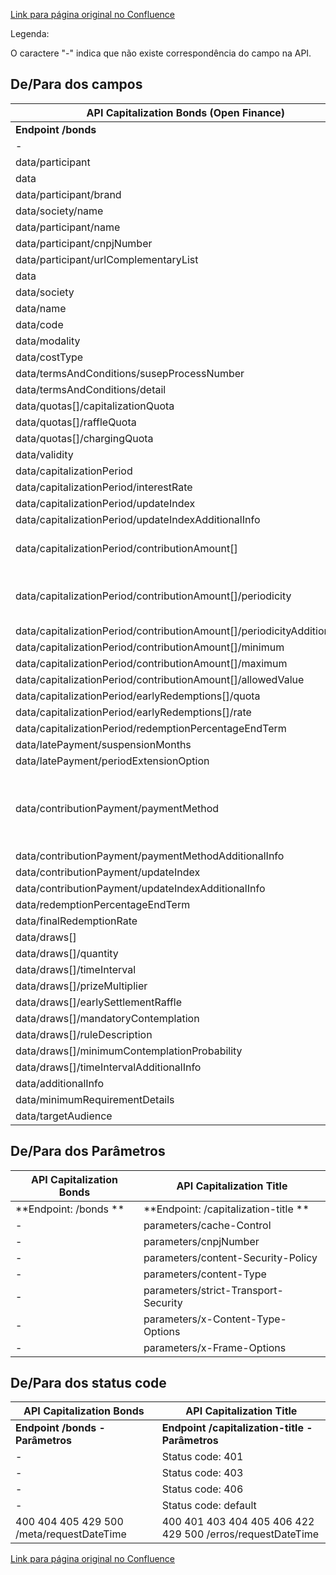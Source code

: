 [Link para página original no Confluence](https://openfinancebrasil.atlassian.net/wiki/spaces/OF/pages/110166017)

Legenda:

O caractere "-" indica que não existe correspondência do campo na API.

## **De/Para dos campos**

| **API Capitalization Bonds (Open Finance)** | **API Capitalization Title (Open Insurance)** | **Observação** |
| --- | --- | --- |
| **Endpoint /bonds** | **Endpoint /capitalization-title** |  |
| - | requestTime |  |
| data/participant | brand/companies[]/products[]/ |  |
| data | brand |  |
| data/participant/brand | - |  |
| data/society/name | brand/companies[] |  |
| data/participant/name | brand/companies[]/name |  |
| data/participant/cnpjNumber | brand/companies[]/cnpjNumber |  |
| data/participant/urlComplementaryList | brand/companies[]/products[]/ |  |
| data | brand/companies[]/products[] |  |
| data/society | brand/companies[]/products[]/ |  |
| data/name | brand/companies[]/products[]/name |  |
| data/code | brand/companies[]/products[]/code |  |
| data/modality | brand/companies[]/products[]/modality |  |
| data/costType | brand/companies[]/products[]/costType |  |
| data/termsAndConditions/susepProcessNumber | brand/companies[]/products[]/termsAndConditions/susepProcessNumber |  |
| data/termsAndConditions/detail | brand/companies[]/products[]/termsAndConditions/termsRegulations |  |
| data/quotas[]/capitalizationQuota | brand/companies[]/products[]/quotas[]/capitalizationQuota[] |  |
| data/quotas[]/raffleQuota | brand/companies[]/products[]/quotas[]/raffleQuota[] |  |
| data/quotas[]/chargingQuota | brand/companies[]/products[]/quotas[]/chargingQuota[] |  |
| data/validity | brand/companies[]/products[]/validity |  |
| data/capitalizationPeriod | brand/companies[]/products[]/capitalizationPeriod |  |
| data/capitalizationPeriod/interestRate | brand/companies[]/products[]/capitalizationPeriod/interestRate |  |
| data/capitalizationPeriod/updateIndex | brand/companies[]/products[]/capitalizationPeriod/updateIndex[] |  |
| data/capitalizationPeriod/updateIndexAdditionalInfo | brand/companies[]/products[]/capitalizationPeriod/updateIndexOthers[] |  |
| data/capitalizationPeriod/contributionAmount[] | brand/companies[]/products[]/capitalizationPeriod/contributionAmount | Array vs Objeto.   <br>(Está em tratamento no GT Especificações de OPF) |
| data/capitalizationPeriod/contributionAmount[]/periodicity | brand/companies[]/products[]/capitalizationPeriod/contributionAmount/frequency | Enum diferente entre OPF e OPIN. (Está em tratamento no GT Especificações de OPF) |
| data/capitalizationPeriod/contributionAmount[]/periodicityAdditionalInfo | brand/companies[]/products[]/capitalizationPeriod/contributionAmount |  |
| data/capitalizationPeriod/contributionAmount[]/minimum | brand/companies[]/products[]/capitalizationPeriod/contributionAmount/minValue |  |
| data/capitalizationPeriod/contributionAmount[]/maximum | brand/companies[]/products[]/capitalizationPeriod/contributionAmount/maxValue |  |
| data/capitalizationPeriod/contributionAmount[]/allowedValue | brand/companies[]/products[]/capitalizationPeriod/contributionAmount/value |  |
| data/capitalizationPeriod/earlyRedemptions[]/quota | brand/companies[]/products[]/capitalizationPeriod/earlyRedemptions[]/quota |  |
| data/capitalizationPeriod/earlyRedemptions[]/rate | brand/companies[]/products[]/capitalizationPeriod/earlyRedemptions[]/percentage |  |
| data/capitalizationPeriod/redemptionPercentageEndTerm | brand/companies[]/products[]/capitalizationPeriod/redemptionPercentageEndTerm |  |
| data/latePayment/suspensionMonths | brand/companies[]/products[]/latePayment/suspensionPeriod |  |
| data/latePayment/periodExtensionOption | brand/companies[]/products[]/latePayment/termExtensionOption |  |
| data/contributionPayment/paymentMethod | brand/companies[]/products[]/contributionPayment/paymentMethod | Correspondência de domínios diferentes:  <br>Open Finance: PAGAMENTO\_PONTOS  <br>Open Insurance: PAGAMENTO\_COM\_PONTOS |
| data/contributionPayment/paymentMethodAdditionalInfo | - |  |
| data/contributionPayment/updateIndex | brand/companies[]/products[]/contributionPayment/updateIndex |  |
| data/contributionPayment/updateIndexAdditionalInfo | brand/companies[]/products[]/contributionPayment/updateIndexOthers |  |
| data/redemptionPercentageEndTerm | brand/companies[]/products[]/capitalizationPeriod/redemptionPercentageEndTerm |  |
| data/finalRedemptionRate | brand/companies[]/products[]/redemption/redemption |  |
| data/draws[] | brand/companies[]/products[]/raffle |  |
| data/draws[]/quantity | brand/companies[]/products[]/raffle/raffleQty |  |
| data/draws[]/timeInterval | brand/companies[]/products[]/raffle/timeInterval |  |
| data/draws[]/prizeMultiplier | brand/companies[]/products[]/raffle/raffleValue |  |
| data/draws[]/earlySettlementRaffle | brand/companies[]/products[]/raffle/earlySettlementRaffle |  |
| data/draws[]/mandatoryContemplation | brand/companies[]/products[]/raffle/mandatoryContemplation |  |
| data/draws[]/ruleDescription | brand/companies[]/products[]/raffle/ruleDescription |  |
| data/draws[]/minimumContemplationProbability | brand/companies[]/products[]/raffle/minimumContemplationProbability |  |
| data/draws[]/timeIntervalAdditionalInfo | - |  |
| data/additionalInfo | brand/companies[]/products[]/additionalDetails/additionalDetails |  |
| data/minimumRequirementDetails | brand/companies[]/products[]/minimumRequirements/minimumRequirementDetails |  |
| data/targetAudience | brand/companies[]/products[]/minimumRequirements/targetAudiences |  |

## **De/Para dos Parâmetros**

| **API Capitalization Bonds** | **API Capitalization Title** |
| --- | --- |
| **Endpoint: /bonds ** | **Endpoint: /capitalization-title ** |
| - | parameters/cache-Control |
| - | parameters/cnpjNumber |
| - | parameters/content-Security-Policy |
| - | parameters/content-Type |
| - | parameters/strict-Transport-Security |
| - | parameters/x-Content-Type-Options |
| - | parameters/x-Frame-Options |

## **De/Para dos status code**

| **API Capitalization Bonds** | **API Capitalization Title** |
| --- | --- |
| **Endpoint /bonds - Parâmetros** | **Endpoint /capitalization-title - Parâmetros** |
| - | Status code: 401 |
| - | Status code: 403 |
| - | Status code: 406 |
| - | Status code: default |
| 400 404 405 429 500 /meta/requestDateTime | 400 401 403 404 405 406 422 429 500 /erros/requestDateTime |

[Link para página original no Confluence](https://openfinancebrasil.atlassian.net/wiki/spaces/OF/pages/110166017)